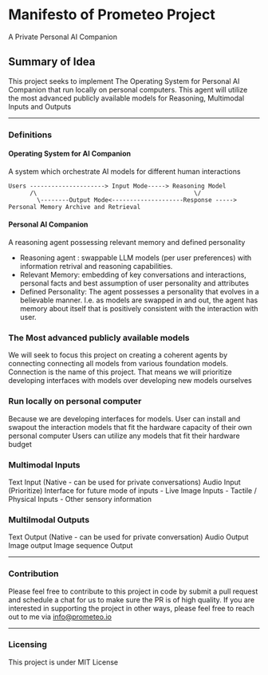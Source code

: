# Manifesto of Prometeo Project 
A Private Personal AI Companion

## Summary of Idea
This project seeks to implement The Operating System for Personal AI Companion that run locally on personal computers. 
This agent will utilize the most advanced publicly available models for Reasoning, Multimodal Inputs and Outputs

---
### Definitions

#### Operating System for AI Companion

A system which orchestrate AI models for different human interactions

        
    Users ---------------------> Input Mode-----> Reasoning Model
          /\                                            \/
            \--------Output Mode<--------------------Response ----->  Personal Memory Archive and Retrieval



#### Personal AI Companion
A reasoning agent possessing relevant memory and defined personality
+ Reasoning agent : swappable LLM models (per user preferences) with information retrival and reasoning capabilities.
+ Relevant Memory: embedding of key conversations and interactions, personal facts and best assumption of user personality and attributes
+ Defined Personality: The agent possesses a personality that evolves in a believable manner. I.e. as models are swapped in and out, the agent has memory about itself that is positively consistent with the interaction with user.

### The Most advanced publicly available models
We will seek to focus this project on creating a coherent agents by connecting connecting all models from various foundation models. 
Connection is the name of this project.
That means we will prioritize developing interfaces with models over developing new models ourselves 

### Run locally on personal computer
Because we are developing interfaces for models. User can install and swapout the interaction models that fit the hardware capacity of their own personal computer
Users can utilize any models that fit their hardware budget

### Multimodal Inputs
Text Input (Native - can be used for private conversations)
Audio Input (Prioritize)
Interface for future mode of inputs
      - Live Image Inputs
      - Tactile / Physical Inputs
      - Other sensory information

### Multilmodal Outputs
Text Output (Native - can be used for private conversation)
Audio Output
Image output
Image sequence Output

---

### Contribution
Please feel free to contribute to this project in code by submit a pull request and schedule a chat for us to make sure the PR is of high quality.
If you are interested in supporting the project in other ways, please feel free to reach out to me via info@prometeo.io

---

### Licensing
This project is under MIT License
